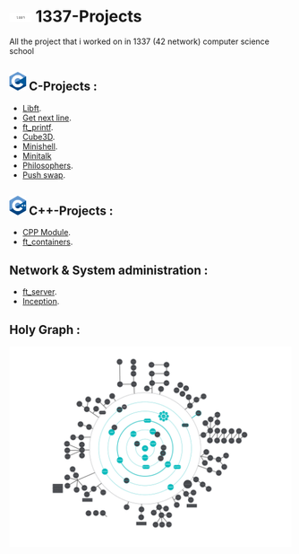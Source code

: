 # <img src="./img/1337-logo.jpeg" width="40" alt="1337 school logo"> **1337-Projects**
All the project that i worked on in 1337 (42 network) computer science school

## <img src="./img/C-logo.png" width="30" alt="C programing logo"> C-Projects :

<ul>
	<li><a href="./Libft">Libft</a>.</li>
	<li><a href="./Get_next_line">Get next line</a>.</li>
	<li><a href="./ft_printf">ft_printf</a>.</li>
	<li><a href="./Cube3D/">Cube3D</a>.</li>
	<li><a href="./minishell">Minishell</a>.</li>
	<li><a href="./minitalk">Minitalk</a></li>
	<li><a href="./Philosophers">Philosophers</a>.</li>
	<li><a href="./push_swap">Push swap</a>.</li>
</ul>

## <img src="./img/CPP-logo.png" width="30" alt="CPP programing logo"> C++-Projects :

<ul>
	<li><a href="./CPP Module">CPP Module</a>.</li>
	<li><a href="./ft_containers">ft_containers</a>.</li>
</ul>

## Network & System administration :

<ul>
	<li><a href="./ft_server">ft_server</a>.</li>
	<li><a href="./Inception">Inception</a>.</li>
</ul>

## Holy Graph :
![CPP programing logo](./img/42Cursus.png)